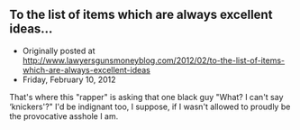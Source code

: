 ## To the list of items which are always excellent ideas...

 * Originally posted at http://www.lawyersgunsmoneyblog.com/2012/02/to-the-list-of-items-which-are-always-excellent-ideas
 * Friday, February 10, 2012

That's where this "rapper" is asking that one black guy "What? I can't say ‘knickers'?" I'd be indignant too, I suppose, if I wasn't allowed to proudly be the provocative asshole I am.